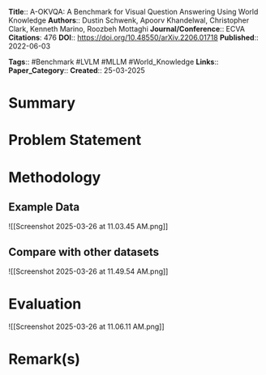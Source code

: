 **Title**:: A-OKVQA: A Benchmark for Visual Question Answering Using World Knowledge
**Authors**:: Dustin Schwenk, Apoorv Khandelwal, Christopher Clark, Kenneth Marino, Roozbeh Mottaghi
**Journal/Conference**:: ECVA
**Citations**: 476
**DOI**:: https://doi.org/10.48550/arXiv.2206.01718
**Published**:: 2022-06-03

**Tags**:: #Benchmark  #LVLM #MLLM #World_Knowledge 
**Links**:: 
**Paper_Category**::
**Created**:: 25-03-2025

# Summary

# Problem Statement

# Methodology

## Example Data

![[Screenshot 2025-03-26 at 11.03.45 AM.png]]
## Compare with other datasets

![[Screenshot 2025-03-26 at 11.49.54 AM.png]]
# Evaluation

![[Screenshot 2025-03-26 at 11.06.11 AM.png]]


# Remark(s)

